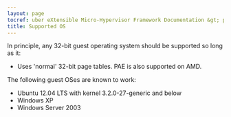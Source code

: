 ```yaml
---
layout: page
tocref: uber eXtensible Micro-Hypervisor Framework Documentation &gt; pc-legacy-x86_32 
title: Supported OS
---
```


In principle, any 32-bit guest operating system should be supported so 
long as it:

* Uses 'normal' 32-bit page tables. PAE is also supported on
  AMD. 

The following guest OSes are known to work:

* Ubuntu 12.04 LTS with kernel 3.2.0-27-generic and below
* Windows XP
* Windows Server 2003

